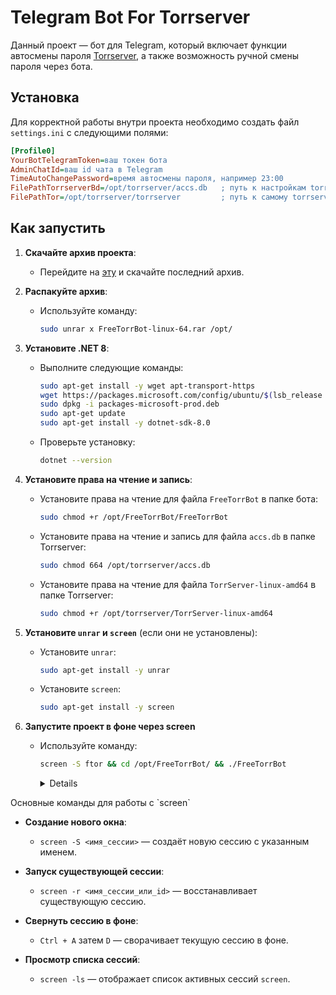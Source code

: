 # Telegram Bot For Torrserver

Данный проект — бот для Telegram, который включает функции автосмены пароля [Torrserver](https://github.com/YouROK/TorrServer), а также возможность ручной смены пароля через бота.

## Установка

Для корректной работы внутри проекта необходимо создать файл `settings.ini` с следующими полями:

```ini
[Profile0]
YourBotTelegramToken=ваш токен бота
AdminChatId=ваш id чата в Telegram
TimeAutoChangePassword=время автосмены пароля, например 23:00
FilePathTorrserverBd=/opt/torrserver/accs.db   ; путь к настройкам torrserver
FilePathTor=/opt/torrserver/torrserver         ; путь к самому torrserver файлу (запускаемый,название может файла отличаться у вас)
```

## Как запустить

1. **Скачайте архив проекта**:
   - Перейдите на [эту](https://github.com/IGNATOV93/FreeTorrserverBot/releases/tag/v1.01) и скачайте последний архив.

2. **Распакуйте архив**:
   - Используйте команду:
     ```bash
     sudo unrar x FreeTorrBot-linux-64.rar /opt/
     ```

3. **Установите .NET 8**:
   - Выполните следующие команды:
     ```bash
     sudo apt-get install -y wget apt-transport-https
     wget https://packages.microsoft.com/config/ubuntu/$(lsb_release -rs)/packages-microsoft-prod.deb
     sudo dpkg -i packages-microsoft-prod.deb
     sudo apt-get update
     sudo apt-get install -y dotnet-sdk-8.0
     ```
   - Проверьте установку:
     ```bash
     dotnet --version
     ```
4. **Установите права на чтение и запись**:
   - Установите права на чтение для файла `FreeTorrBot` в папке бота:
     ```bash
     sudo chmod +r /opt/FreeTorrBot/FreeTorrBot
     ```
   - Установите права на чтение и запись для файла `accs.db` в папке Torrserver:
     ```bash
     sudo chmod 664 /opt/torrserver/accs.db
     ```
   - Установите права на чтение для файла `TorrServer-linux-amd64` в папке Torrserver:
     ```bash
     sudo chmod +r /opt/torrserver/TorrServer-linux-amd64
     ```
5. **Установите `unrar` и `screen`** (если они не установлены):
   - Установите `unrar`:
     ```bash
     sudo apt-get install -y unrar
     ```
   - Установите `screen`:
     ```bash
     sudo apt-get install -y screen
     ```
6. **Запустите проект в фоне через screen**
   - Используйте команду:
     ```bash
     screen -S ftor && cd /opt/FreeTorrBot/ && ./FreeTorrBot
     ```
     <details>
<summary>Основные команды для работы с `screen`</summary>

- **Создание нового окна**:
  - `screen -S <имя_сессии>` — создаёт новую сессию с указанным именем.

- **Запуск существующей сессии**:
  - `screen -r <имя_сессии_или_id>` — восстанавливает существующую сессию.

- **Свернуть сессию в фоне**:
  - `Ctrl + A` затем `D` — сворачивает текущую сессию в фоне.

- **Просмотр списка сессий**:
  - `screen -ls` — отображает список активных сессий `screen`.

</details>



